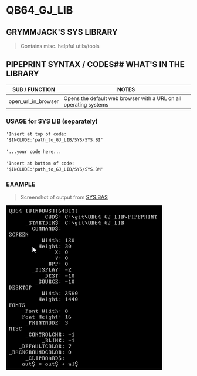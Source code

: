 # QB64_GJ_LIB 
## GRYMMJACK'S SYS LIBRARY

> Contains misc. helpful utils/tools

## PIPEPRINT SYNTAX / CODES## WHAT'S IN THE LIBRARY
| SUB / FUNCTION | NOTES |
|----------------|-------|
| open_url_in_browser | Opens the default web browser with a URL on all operating systems |



### USAGE for SYS LIB (separately)
```basic
'Insert at top of code:
'$INCLUDE:'path_to_GJ_LIB/SYS/SYS.BI'

'...your code here...

'Insert at bottom of code:
'$INCLUDE:'path_to_GJ_LIB/SYS/SYS.BM'
```



### EXAMPLE 
> Screenshot of output from [SYS.BAS](SYS.BAS)

![](SYS.png)
